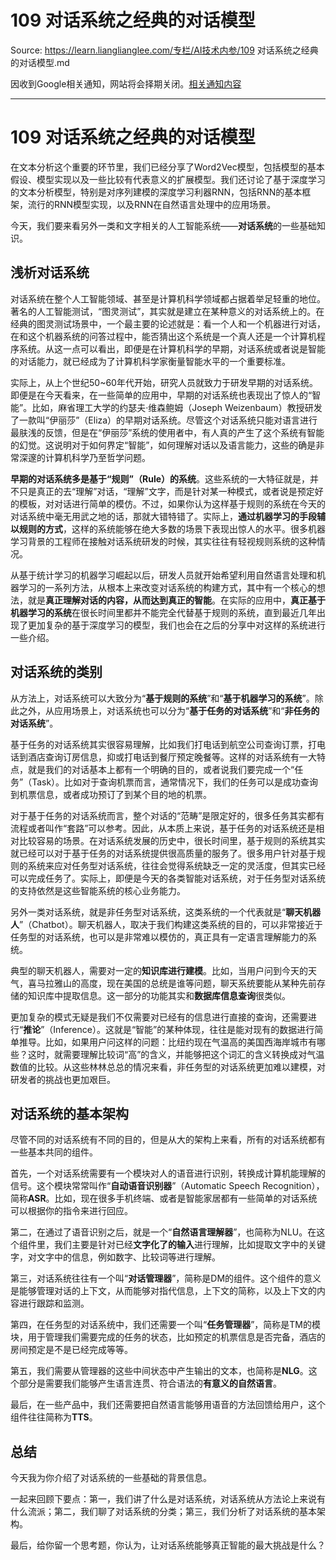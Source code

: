 # 109 对话系统之经典的对话模型 

Source: https://learn.lianglianglee.com/专栏/AI技术内参/109 对话系统之经典的对话模型.md

因收到Google相关通知，网站将会择期关闭。[相关通知内容](https://lumendatabase.org/notices/44265620)

---

# 109 对话系统之经典的对话模型

在文本分析这个重要的环节里，我们已经分享了Word2Vec模型，包括模型的基本假设、模型实现以及一些比较有代表意义的扩展模型。我们还讨论了基于深度学习的文本分析模型，特别是对序列建模的深度学习利器RNN，包括RNN的基本框架，流行的RNN模型实现，以及RNN在自然语言处理中的应用场景。

今天，我们要来看另外一类和文字相关的人工智能系统——**对话系统**的一些基础知识。

## 浅析对话系统

对话系统在整个人工智能领域、甚至是计算机科学领域都占据着举足轻重的地位。著名的人工智能测试，“图灵测试”，其实就是建立在某种意义的对话系统上的。在经典的图灵测试场景中，一个最主要的论述就是：看一个人和一个机器进行对话，在和这个机器系统的问答过程中，能否猜出这个系统是一个真人还是一个计算机程序系统。从这一点可以看出，即便是在计算机科学的早期，对话系统或者说是智能的对话能力，就已经成为了计算机科学家衡量智能水平的一个重要标准。

实际上，从上个世纪50~60年代开始，研究人员就致力于研发早期的对话系统。即便是在今天看来，在一些简单的应用中，早期的对话系统也表现出了惊人的“智能”。比如，麻省理工大学的约瑟夫·维森鲍姆（Joseph Weizenbaum）教授研发了一款叫“伊丽莎”（Eliza）的早期对话系统。尽管这个对话系统只能对语言进行最肤浅的反馈，但是在“伊丽莎”系统的使用者中，有人真的产生了这个系统有智能的幻觉。这说明对于如何界定“智能”，如何理解对话以及语言能力，这些的确是非常深邃的计算机科学乃至哲学问题。

**早期的对话系统多是基于“规则”（Rule）的系统**。这些系统的一大特征就是，并不只是真正的去“理解”对话，“理解”文字，而是针对某一种模式，或者说是预定好的模板，对对话进行简单的模仿。不过，如果你认为这样基于规则的系统在今天的对话系统中毫无用武之地的话，那就大错特错了。实际上，**通过机器学习的手段辅以规则的方式**，这样的系统能够在绝大多数的场景下表现出惊人的水平。很多机器学习背景的工程师在接触对话系统研发的时候，其实往往有轻视规则系统的这种情况。

从基于统计学习的机器学习崛起以后，研发人员就开始希望利用自然语言处理和机器学习的一系列方法，从根本上来改变对话系统的构建方式，其中有一个核心的想法，就是**真正理解对话的内容，从而达到真正的智能**。在实际的应用中，**真正基于机器学习的系统**在很长时间里都并不能完全代替基于规则的系统，直到最近几年出现了更加复杂的基于深度学习的模型，我们也会在之后的分享中对这样的系统进行一些介绍。

## 对话系统的类别

从方法上，对话系统可以大致分为“**基于规则的系统**”和“**基于机器学习的系统**”。除此之外，从应用场景上，对话系统也可以分为“**基于任务的对话系统**”和“**非任务的对话系统**”。

基于任务的对话系统其实很容易理解，比如我们打电话到航空公司查询订票，打电话到酒店查询订房信息，抑或打电话到餐厅预定晚餐等。这样的对话系统有一大特点，就是我们的对话基本上都有一个明确的目的，或者说我们要完成一个“任务”（Task）。比如对于查询机票而言，通常情况下，我们的任务可以是成功查询到机票信息，或者成功预订了到某个目的地的机票。

对于基于任务的对话系统而言，整个对话的“范畴”是限定好的，很多任务其实都有流程或者叫作“套路”可以参考。因此，从本质上来说，基于任务的对话系统还是相对比较容易的场景。在对话系统发展的历史中，很长时间里，基于规则的系统其实就已经可以对于基于任务的对话系统提供很高质量的服务了。很多用户针对基于规则的系统来应对任务型对话系统，往往会觉得系统缺乏一定的灵活度，但其实已经可以完成任务了。实际上，即便是今天的各类智能对话系统，对于任务型对话系统的支持依然是这些智能系统的核心业务能力。

另外一类对话系统，就是非任务型对话系统，这类系统的一个代表就是“**聊天机器人**”（Chatbot）。聊天机器人，取决于我们构建这类系统的目的，可以非常接近于任务型的对话系统，也可以是非常难以模仿的，真正具有一定语言理解能力的系统。

典型的聊天机器人，需要对一定的**知识库进行建模**。比如，当用户问到今天的天气，喜马拉雅山的高度，现在美国的总统是谁等问题，聊天系统要能从某种先前存储的知识库中提取信息。这一部分的功能其实和**数据库信息查询**很类似。

更加复杂的模式无疑是我们不仅需要对已经有的信息进行直接的查询，还需要进行“**推论**”（Inference）。这就是“智能”的某种体现，往往是能对现有的数据进行简单推导。比如，如果用户问这样的问题：比纽约现在气温高的美国西海岸城市有哪些？这时，就需要理解比较词“高”的含义，并能够把这个词汇的含义转换成对气温数值的比较。从这些林林总总的情况来看，非任务型的对话系统更加难以建模，对研发者的挑战也更加艰巨。

## 对话系统的基本架构

尽管不同的对话系统有不同的目的，但是从大的架构上来看，所有的对话系统都有一些基本共同的组件。

首先，一个对话系统需要有一个模块对人的语音进行识别，转换成计算机能理解的信号。这个模块常常叫作“**自动语音识别器**”（Automatic Speech Recognition），简称**ASR**。比如，现在很多手机终端、或者是智能家居都有一些简单的对话系统可以根据你的指令来进行回应。

第二，在通过了语音识别之后，就是一个“**自然语言理解器**”，也简称为NLU。在这个组件里，我们主要是针对已经**文字化了的输入**进行理解，比如提取文字中的关键字，对文字中的信息，例如数字、比较词等进行理解。

第三，对话系统往往有一个叫“**对话管理器**”，简称是DM的组件。这个组件的意义是能够管理对话的上下文，从而能够对指代信息，上下文的简称，以及上下文的内容进行跟踪和监测。

第四，在任务型的对话系统中，我们还需要一个叫“**任务管理器**”，简称是TM的模块，用于管理我们需要完成的任务的状态，比如预定的机票信息是否完备，酒店的房间预定是不是已经完成等等。

第五，我们需要从管理器的这些中间状态中产生输出的文本，也简称是**NLG**。这个部分是需要我们能够产生语言连贯、符合语法的**有意义的自然语言**。

最后，在一些产品中，我们还需要把自然语言能够用语音的方法回馈给用户，这个组件往往简称为**TTS**。

## 总结

今天我为你介绍了对话系统的一些基础的背景信息。

一起来回顾下要点：第一，我们讲了什么是对话系统，对话系统从方法论上来说有什么流派；第二，我们聊了对话系统的分类；第三，我们分析了对话系统的基本架构。

最后，给你留一个思考题，你认为，让对话系统能够真正智能的最大挑战是什么？